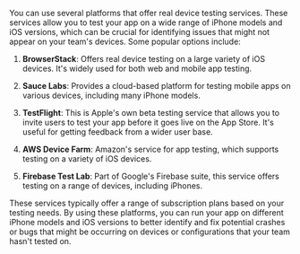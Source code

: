 
You can use several platforms that offer real device testing services. These services allow you to test your app on a wide range of iPhone models and iOS versions, which can be crucial for identifying issues that might not appear on your team's devices. Some popular options include:

1. **BrowserStack**: Offers real device testing on a large variety of iOS devices. It's widely used for both web and mobile app testing.
    
2. **Sauce Labs**: Provides a cloud-based platform for testing mobile apps on various devices, including many iPhone models.
    
3. **TestFlight**: This is Apple's own beta testing service that allows you to invite users to test your app before it goes live on the App Store. It's useful for getting feedback from a wider user base.
    
4. **AWS Device Farm**: Amazon's service for app testing, which supports testing on a variety of iOS devices.
    
5. **Firebase Test Lab**: Part of Google's Firebase suite, this service offers testing on a range of devices, including iPhones.
    

These services typically offer a range of subscription plans based on your testing needs. By using these platforms, you can run your app on different iPhone models and iOS versions to better identify and fix potential crashes or bugs that might be occurring on devices or configurations that your team hasn't tested on.